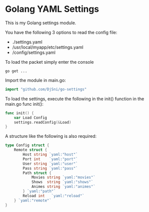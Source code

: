 # Golang YAML Settings

This is my Golang settings module.

You have the following 3 options to read the config file:
- ./settings.yaml
- /usr/local/myapp/etc/settings.yaml
- /config/settings.yaml

To load the packet simply enter the console
```
go get ...
```

Import the module in main.go:
```go
import "github.com/DjSni/go-settings"
```

To load the settings, execute the following in the init() function in the main.go
func init():
```go
func init() {
    var Load Config
    settings.readConfig(&Load)
}
```

A structure like the following is also required:
```go
type Config struct {
    Remote struct {
        Host string `yaml:"host"`
        Port int    `yaml:"port"`
        User string `yaml:"user"`
        Pass string `yaml:"pass"`
        Path struct {
            Movies string `yaml:"movies"`
            Shows  string `yaml:"shows"`
            Animes string `yaml:"animes"`
        } `yaml:"path"`
        Reload int   `yaml:"reload"`
    } `yaml:"remote"`
}
```
